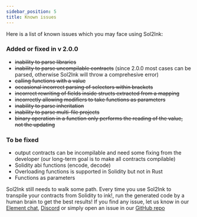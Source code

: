 ```yaml
---
sidebar_position: 5
title: Known issues
---
```


Here is a list of known issues which you may face using Sol2Ink:

### Added or fixed in v 2.0.0

- ~~inability to parse libraries~~
- ~~inability to parse uncompilable contracts~~ (since 2.0.0 most cases can be parsed, otherwise Sol2Ink will throw a comprehesive error)
- ~~calling functions with a value~~
- ~~occasional incorrect parsing of selectors within brackets~~
- ~~incorrect rewriting of fields inside structs extracted from a mapping~~
- ~~incorrectly allowing modifiers to take functions as parameters~~
- ~~inability to parse inheritation~~
- ~~inability to parse multi-file projects~~
- ~~binary operation in a function only performs the reading of the value, not the updating~~

### To be fixed
- output contracts can be incompilable and need some fixing from the developer (our long-term goal is to make all contracts compilable)
- Solidity abi functions (encode, decode) 
- Overloading functions is supported in Solidity but not in Rust
- Functions as parameters

Sol2Ink still needs to walk some path. Every time you use Sol2Ink to transpile your contracts from Solidity to ink!, run the generated code by a human brain to get the best results! If you find any issue, let us know in our [Element chat](https://matrix.to/#/!utTuYglskDvqRRMQta:matrix.org?via=matrix.org&via=t2bot.io&via=web3.foundation), [Discord](https://discord.gg/6TXE7n7Ptc) or simply open an issue in our [GitHub repo](https://github.com/727-Ventures/sol2ink)
